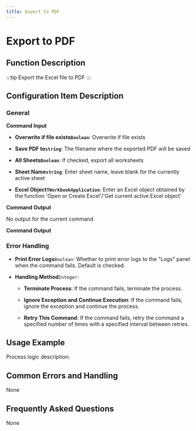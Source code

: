 ```yaml
---
title: Export to PDF
---
```


# Export to PDF

## Function Description

:::tip 
Export the Excel file to PDF
:::

## Configuration Item Description

### General

**Command Input**

- **Overwrite if file exists`Boolean`**: Overwrite if file exists

- **Save PDF to`string`**: The filename where the exported PDF will be saved

- **All Sheets`Boolean`**: If checked, export all worksheets

- **Sheet Name`string`**: Enter sheet name, leave blank for the currently active sheet

- **Excel Object`TWorkbookApplication`**: Enter an Excel object obtained by the function 'Open or Create Excel'/'Get current active Excel object'


**Command Output**

No output for the current command


**Command Output**

### Error Handling

- **Print Error Logs**`Boolean`: Whether to print error logs to the "Logs" panel when the command fails. Default is checked. 

- **Handling Method**`Integer`:

    - **Terminate Process**: If the command fails, terminate the process.

    - **Ignore Exception and Continue Execution**: If the command fails, ignore the exception and continue the process.

    - **Retry This Command**: If the command fails, retry the command a specified number of times with a specified interval between retries.

## Usage Example

Process logic description:

## Common Errors and Handling

None

## Frequently Asked Questions

None

